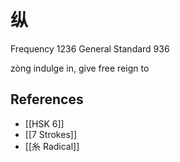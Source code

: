 # 纵
Frequency 1236
General Standard 936

zòng
indulge in, give free reign to

## References
- [[HSK 6]]
- [[7 Strokes]]
- [[糸 Radical]]